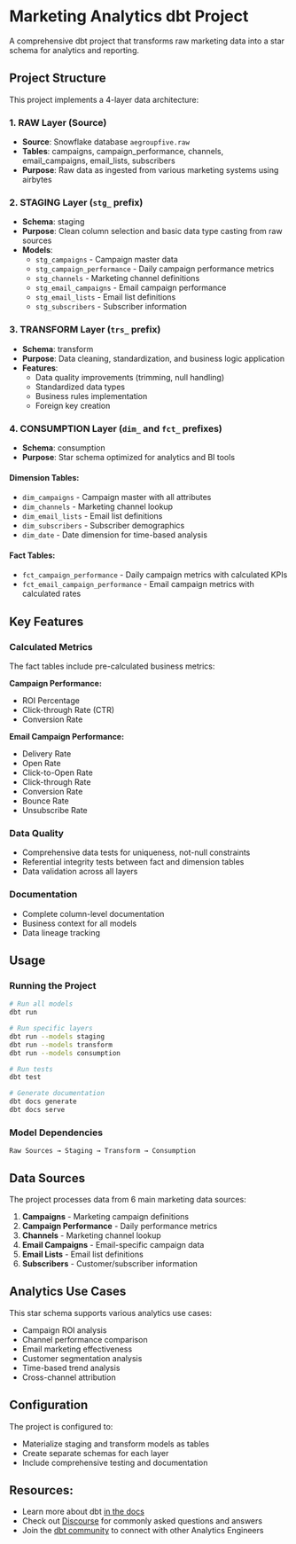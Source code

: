 # Marketing Analytics dbt Project

A comprehensive dbt project that transforms raw marketing data into a star schema for analytics and reporting.

## Project Structure

This project implements a 4-layer data architecture:

### 1. RAW Layer (Source)
- **Source**: Snowflake database `aegroupfive.raw`
- **Tables**: campaigns, campaign_performance, channels, email_campaigns, email_lists, subscribers
- **Purpose**: Raw data as ingested from various marketing systems using airbytes

### 2. STAGING Layer (`stg_` prefix)
- **Schema**: staging
- **Purpose**: Clean column selection and basic data type casting from raw sources
- **Models**: 
  - `stg_campaigns` - Campaign master data
  - `stg_campaign_performance` - Daily campaign performance metrics
  - `stg_channels` - Marketing channel definitions
  - `stg_email_campaigns` - Email campaign performance
  - `stg_email_lists` - Email list definitions
  - `stg_subscribers` - Subscriber information

### 3. TRANSFORM Layer (`trs_` prefix)
- **Schema**: transform
- **Purpose**: Data cleaning, standardization, and business logic application
- **Features**:
  - Data quality improvements (trimming, null handling)
  - Standardized data types
  - Business rules implementation
  - Foreign key creation

### 4. CONSUMPTION Layer (`dim_` and `fct_` prefixes)
- **Schema**: consumption
- **Purpose**: Star schema optimized for analytics and BI tools

#### Dimension Tables:
- `dim_campaigns` - Campaign master with all attributes
- `dim_channels` - Marketing channel lookup
- `dim_email_lists` - Email list definitions
- `dim_subscribers` - Subscriber demographics
- `dim_date` - Date dimension for time-based analysis

#### Fact Tables:
- `fct_campaign_performance` - Daily campaign metrics with calculated KPIs
- `fct_email_campaign_performance` - Email campaign metrics with calculated rates

## Key Features

### Calculated Metrics
The fact tables include pre-calculated business metrics:

**Campaign Performance:**
- ROI Percentage
- Click-through Rate (CTR)
- Conversion Rate

**Email Campaign Performance:**
- Delivery Rate
- Open Rate
- Click-to-Open Rate
- Click-through Rate
- Conversion Rate
- Bounce Rate
- Unsubscribe Rate

### Data Quality
- Comprehensive data tests for uniqueness, not-null constraints
- Referential integrity tests between fact and dimension tables
- Data validation across all layers

### Documentation
- Complete column-level documentation
- Business context for all models
- Data lineage tracking

## Usage

### Running the Project
```bash
# Run all models
dbt run

# Run specific layers
dbt run --models staging
dbt run --models transform
dbt run --models consumption

# Run tests
dbt test

# Generate documentation
dbt docs generate
dbt docs serve
```

### Model Dependencies
```
Raw Sources → Staging → Transform → Consumption
```

## Data Sources

The project processes data from 6 main marketing data sources:
1. **Campaigns** - Marketing campaign definitions
2. **Campaign Performance** - Daily performance metrics
3. **Channels** - Marketing channel lookup
4. **Email Campaigns** - Email-specific campaign data
5. **Email Lists** - Email list definitions
6. **Subscribers** - Customer/subscriber information

## Analytics Use Cases

This star schema supports various analytics use cases:
- Campaign ROI analysis
- Channel performance comparison
- Email marketing effectiveness
- Customer segmentation analysis
- Time-based trend analysis
- Cross-channel attribution

## Configuration

The project is configured to:
- Materialize staging and transform models as tables
- Create separate schemas for each layer
- Include comprehensive testing and documentation

## Resources:
- Learn more about dbt [in the docs](https://docs.getdbt.com/docs/introduction)
- Check out [Discourse](https://discourse.getdbt.com/) for commonly asked questions and answers
- Join the [dbt community](http://community.getdbt.com/) to connect with other Analytics Engineers
